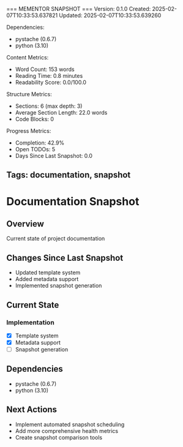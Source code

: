 === MEMENTOR SNAPSHOT ===
Version: 0.1.0
Created: 2025-02-07T10:33:53.637821
Updated: 2025-02-07T10:33:53.639260

Dependencies:
- pystache (0.6.7)
- python (3.10)

Content Metrics:
- Word Count: 153 words
- Reading Time: 0.8 minutes
- Readability Score: 0.0/100.0

Structure Metrics:
- Sections: 6 (max depth: 3)
- Average Section Length: 22.0 words
- Code Blocks: 0

Progress Metrics:
- Completion: 42.9%
- Open TODOs: 5
- Days Since Last Snapshot: 0.0

Tags: documentation, snapshot
---

# Documentation Snapshot

## Overview
Current state of project documentation

## Changes Since Last Snapshot
- Updated template system
- Added metadata support
- Implemented snapshot generation

## Current State
### Implementation
- [X] Template system
- [X] Metadata support
- [ ] Snapshot generation

## Dependencies
- pystache (0.6.7)
- python (3.10)

## Next Actions
- Implement automated snapshot scheduling
- Add more comprehensive health metrics
- Create snapshot comparison tools
